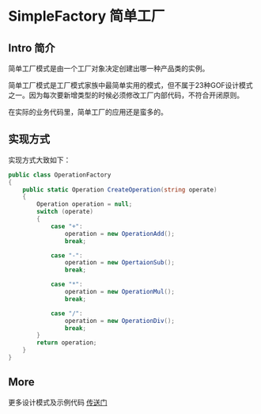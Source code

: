 ﻿# SimpleFactory 简单工厂

## Intro 简介

简单工厂模式是由一个工厂对象决定创建出哪一种产品类的实例。

简单工厂模式是工厂模式家族中最简单实用的模式，但不属于23种GOF设计模式之一。因为每次要新增类型的时候必须修改工厂内部代码，不符合开闭原则。

在实际的业务代码里，简单工厂的应用还是蛮多的。

## 实现方式

实现方式大致如下：

``` csharp
public class OperationFactory
{
    public static Operation CreateOperation(string operate)
    {
        Operation operation = null;
        switch (operate)
        {
            case "+":
                operation = new OperationAdd();
                break;

            case "-":
                operation = new OpertaionSub();
                break;

            case "*":
                operation = new OperationMul();
                break;

            case "/":
                operation = new OperationDiv();
                break;
        }
        return operation;
    }
}
```

## More

更多设计模式及示例代码 [传送门](https://github.com/WeihanLi/DesignPatterns)
